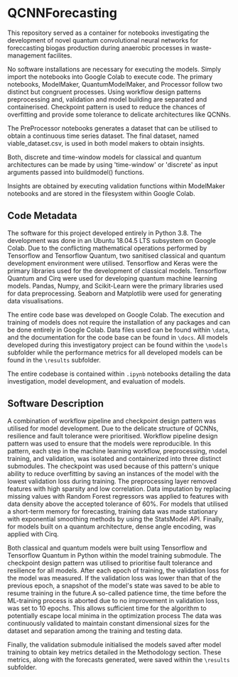# QCNNForecasting

This repository served as a container for notebooks investigating the development of novel quantum convolutional neural networks for foreccasting biogas production during anaerobic processes in waste-management facilites. 

No software installations are necessary for executing the models. Simply import the notebooks into Google Colab to execute code. The primary notebooks, ModelMaker, QuantumModelMaker, and Processor follow two distinct but congruent processes. Using workflow design patterns preprocessing and, validation and model building are separated and containerised.
Checkpoint pattern is used to reduce the chances of overfitting and provide some tolerance to delicate architectures like QCNNs.

The PreProcessor notebooks generates a dataset that can be utilised to obtain a continuous time series dataset. The final dataset, named viable_dataset.csv, is used in both model makers to obtain insights.

Both, discrete and time-window models for classical and quantum architectures can be made by using 'time-window' or 'discrete' as input arguments passed into buildmodel() functions.

Insights are obtained by executing validation functions within ModelMaker notebooks and are stored in the filesystem within Google Colab.

## Code Metadata

The software for this project developed entirely in Python 3.8.
The development was done in an Ubuntu 18.04.5 LTS subsystem on Google Colab. Due to the conflicting mathematical operations performed by Tensorflow and Tensorflow Quantum, two sanitised classical and quantum development environment were utilised.
Tensorflow and Keras were the primary libraries used for the development of classical models. Tensorflow Quantum and Cirq were used for developing quantum machine learning models. Pandas, Numpy, and Scikit-Learn were the primary libraries used for data preprocessing. Seaborn and Matplotlib were used for generating data visualisations.

The entire code base was developed on Google Colab. The execution and training of models does not require the installation of any packages and can be done entirely in Google Colab. Data files used can be found within `\data`, and the documentation for the code base can be found in `\docs`. All models developed during this investigatory project can be found within the `\models` subfolder while the performance metrics for all developed models can be found in the `\results` subfolder.

The entire codebase is contained within `.ipynb` notebooks detailing the data investigation, model development, and evaluation of models.



## Software Description

A combination of workflow pipeline and checkpoint design pattern was utilised for model development. Due to the delicate structure of QCNNs, resilience and fault tolerance were prioritised. 
Workflow pipeline design pattern was used to ensure that the models were reproducible. In this pattern, each step in the machine learning workflow, preprocessing, model training, and validation, was isolated and containerized into three distinct submodules. The checkpoint was used because of this pattern's unique ability to reduce overfitting by saving an instances of the model with the lowest validation loss during training. The preprocessing layer removed features with high sparsity and low correlation. Data imputation by replacing missing values with Random Forest regressors was applied to features with data density above the accepted tolerance of 60%. For models that utilised a short-term memory for forecasting, training data was made stationary with exponential smoothing methods by using the StatsModel API.
Finally, for models built on a quantum architecture, dense angle encoding, was applied with Cirq.

Both classical and quantum models were built using Tensorflow and Tensorflow Quantum in Python within the model training submodule. The checkpoint design pattern was utilised to prioritise fault tolerance and resilience for all models. After each epoch of training, the validation loss for the model was measured. If the validation loss was lower than that of the previous epoch, a snapshot of the model's state was saved to be able to resume training in the future.A so-called patience time, the time before the ML-training process is aborted due to no improvement in validation loss, was set to 10 epochs. This allows sufficient time for the algorithm to potentially escape local minima in the optimization process
The data was continuously validated to maintain constant dimensional sizes for the dataset and separation among the training and testing data.

Finally, the validation submodule initialised the models saved after model training to obtain key metrics detailed in the Methodology section. These metrics, along with the forecasts generated, were saved within the `\results` subfolder.

